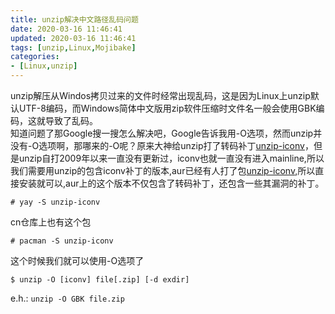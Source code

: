 ```yaml
---
title: unzip解决中文路径乱码问题
date: 2020-03-16 11:46:41
updated: 2020-03-16 11:46:41
tags: [unzip,Linux,Mojibake]
categories:
- [Linux,unzip]
---
```

unzip解压从Windos拷贝过来的文件时经常出现乱码，这是因为Linux上unzip默认UTF-8编码，而Windows简体中文版用zip软件压缩时文件名一般会使用GBK编码，这就导致了乱码。  
知道问题了那Google搜一搜怎么解决吧，Google告诉我用-O选项，然而unzip并没有-O选项啊，那哪来的-O呢？原来大神给unzip打了转码补丁[unzip-iconv](https://github.com/m13253/unzip-iconv)，但是unzip自打2009年以来一直没有更新过，iconv也就一直没有进入mainline,所以我们需要用unzip的包含iconv补丁的版本,aur已经有人打了包[unzip-iconv](https://aur.archlinux.org/packages/unzip-iconv/),所以直接安装就可以,aur上的这个版本不仅包含了转码补丁，还包含一些其漏洞的补丁。
```  
# yay -S unzip-iconv
```
cn仓库上也有这个包  
```
# pacman -S unzip-iconv
``` 
这个时候我们就可以使用-O选项了 

```
$ unzip -O [iconv] file[.zip] [-d exdir]
```
e.h.: `unzip -O GBK file.zip`
